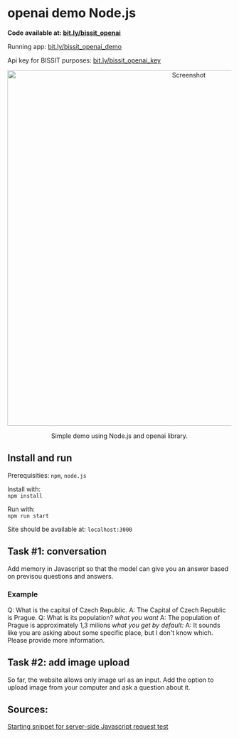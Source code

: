 # openai demo Node.js

**Code available at: [bit.ly/bissit_openai](https://bit.ly/bissit_openai)**

Running app: [bit.ly/bissit_openai_demo](https://bit.ly/bissit_openai_demo)

Api key for BISSIT purposes: [bit.ly/bissit_openai_key](https://bit.ly/bissit_openai_key)

<p align="center">
  <img src="assets/screenshot.png" alt="Screenshot" width="800"/>
</p>
<p align="center">
  Simple demo using Node.js and openai library.
</p>

## Install and run
Prerequisities: `npm`, `node.js`

Install with:<br>
`npm install`

Run with:<br>
`npm run start`

Site should be available at: `localhost:3000`

## Task #1: conversation
Add memory in Javascript so that the model can give you an answer based on previsou questions and answers.
### Example
Q: What is the capital of Czech Republic.
A: The Capital of Czech Republic is Prague.
Q: What is its population?
*what you want*
A: The population of Prague is approximately 1,3 milions
*what you get by default:*
A: It sounds like you are asking about some specific place, but I don't know which. Please provide more information.

## Task #2: add image upload
So far, the website allows only image url as an input. Add the option to upload image from your computer and ask a question about it.


## Sources:

[Starting snippet for server-side Javascript request test](https://platform.openai.com/docs/quickstart?context=node)

